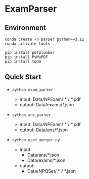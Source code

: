 # ExamParser

## Environment
```
conda create -n parser python==3.12
conda activate tools

pip install pdfplumber
pip install PyMuPDF
pip install tqdm
```

## Quick Start
- `python exam_parser`
    - input: Data/NPExam/ * / *.pdf
    - output: Data/exams/*.json

- `python ans_parser`
    - input: Data/NPExam/ * / *.pdf
    - output: Data/ans/*.json

- `python qset_merger.py`
    - input:
        - Data/ans/*.json
        - Data/exams/*.json
    - output:
        - Data/NPQSet/ * / *.json